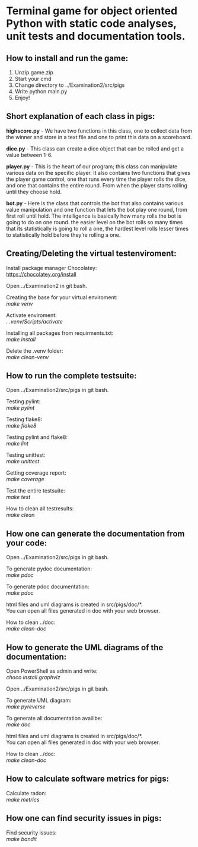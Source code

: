 # Terminal game for object oriented Python with static code analyses, unit tests and documentation tools.

## How to install and run the game:

1. Unzip game.zip
2. Start your cmd
3. Change directory to ../Examination2/src/pigs
4. Write python main.py
5. Enjoy!

## Short explanation of each class in pigs:

**highscore.py** - We have two functions in this class, one to collect data from the winner and store in a text file and one to print this data on a scoreboard.

**dice.py** - This class can create a dice object that can be rolled and get a value between 1-6.

**player.py** - This is the heart of our program; this class can manipulate various data on the specific player. It also contains two functions that gives the player game control, one that runs every time the player rolls the dice, and one that contains the entire round. From when the player starts rolling until they choose hold.

**bot.py** - Here is the class that controls the bot that also contains various value manipulation and one function that lets the bot play one round, from first roll until hold. The intelligence is basically how many rolls the bot is going to do on one round. the easier level on the bot rolls so many times that its statistically is going to roll a one, the hardest level rolls lesser times to statistically hold before they’re rolling a one.

## Creating/Deleting the virtual testenviroment:

Install package manager Chocolatey:  
https://chocolatey.org/install

Open ../Examination2 in git bash. 

Creating the base for your virtual enviroment:  
*make venv*

Activate enviroment:  
*. .venv/Scripts/activate*

Installing all packages from requirments.txt:  
*make install*

Delete the .venv folder:  
*make clean-venv*

## How to run the complete testsuite:

Open ../Examination2/src/pigs in git bash. 

Testing pylint:  
*make pylint*

Testing flake8:  
*make flake8*

Testing pylint and flake8:  
*make lint*

Testing unittest:  
*make unittest*

Getting coverage report:  
*make coverage*

Test the entire testsuite:  
*make test*

How to clean all testresults:  
*make clean*

## How one can generate the documentation from your code:  

Open ../Examination2/src/pigs in git bash.

To generate pydoc documentation:  
*make pdoc*

To generate pdoc documentation:  
*make pdoc*

html files and uml diagrams is created in src/pigs/doc/*.  
You can open all files generated in doc with your web browser.

How to clean ../doc:  
*make clean-doc*

## How to generate the UML diagrams of the documentation:

Open PowerShell as admin and write:  
*choco install graphviz*

Open ../Examination2/src/pigs in git bash.

To generate UML diagram:  
*make pyreverse*

To generate all documentation availibe:  
*make doc*

html files and uml diagrams is created in src/pigs/doc/*.  
You can open all files generated in doc with your web browser.

How to clean ../doc:  
*make clean-doc*

## How to calculate software metrics for pigs:

Calculate radon:  
*make metrics*

## How one can find security issues in pigs:

Find security issues:  
*make bandit*
